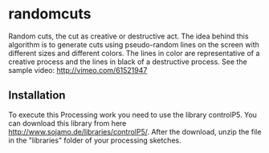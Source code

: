 randomcuts
==========

Random cuts, the cut as creative or destructive act. The idea behind this algorithm is to generate cuts using pseudo-random lines on the screen with different sizes and different colors. The lines in color are representative of a creative process and the lines in black of a destructive process.
See the sample video: http://vimeo.com/61521947

Installation
------------

To execute this Processing work you need to use the library controlP5. You can download this library from here http://www.sojamo.de/libraries/controlP5/.
After the download, unzip the file in the "libraries" folder of your processing sketches.

